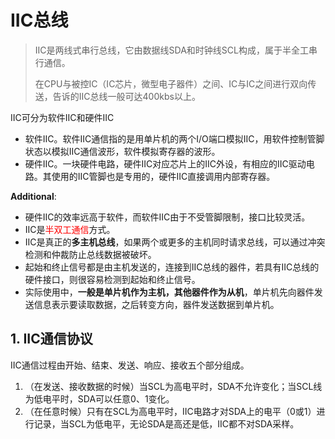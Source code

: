 # IIC总线

> IIC是两线式串行总线，它由数据线SDA和时钟线SCL构成，属于半全工串行通信。
>
> 在CPU与被控IC（IC芯片，微型电子器件）之间、IC与IC之间进行双向传送，告诉的IIC总线一般可达400kbs以上。

IIC可分为软件IIC和硬件IIC

* 软件IIC。软件IIC通信指的是用单片机的两个I/O端口模拟IIC，用软件控制管脚状态以模拟IIC通信波形，软件模拟寄存器的波形。
* 硬件IIC。一块硬件电路，硬件IIC对应芯片上的IIC外设，有相应的IIC驱动电路。其使用的IIC管脚也是专用的，硬件IIC直接调用内部寄存器。

**Additional**:

* 硬件IIC的效率远高于软件，而软件IIC由于不受管脚限制，接口比较灵活。
* IIC是<font color=red>半双工通信</font>方式。
* IIC是真正的**多主机总线**，如果两个或更多的主机同时请求总线，可以通过冲突检测和仲裁防止总线数据被破坏。
* 起始和终止信号都是由主机发送的，连接到IIC总线的器件，若具有IIC总线的硬件接口，则很容易检测到起始和终止信号。
* 实际使用中，**一般是单片机作为主机，其他器件作为从机**，单片机先向器件发送信息表示要读取数据，之后转变方向，器件发送数据到单片机。

## 1. IIC通信协议

IIC通信过程由开始、结束、发送、响应、接收五个部分组成。

1. （在发送、接收数据的时候）当SCL为高电平时，SDA不允许变化；当SCL线为低电平时，SDA可以任意0、1变化。
2. （在任意时候）只有在SCL为高电平时，IIC电路才对SDA上的电平（0或1）进行记录，当SCL为低电平，无论SDA是高还是低，IIC都不对SDA采样。





